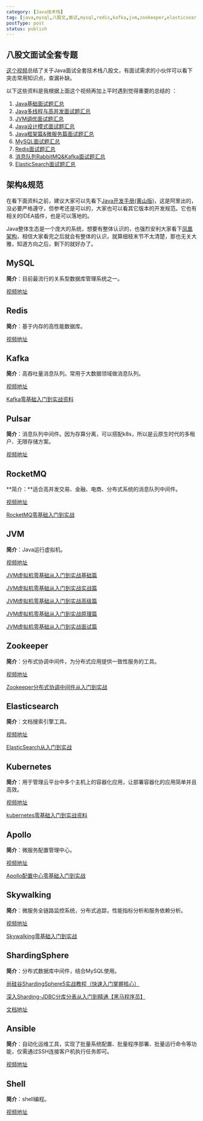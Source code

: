 ```yaml
---
category: [Java技术栈]
tag: [java,mysql,八股文,面试,mysql,redis,kafka,jvm,zookeeper,elasticsearch,kubernetes,apollo,skywallking,shardingsphere,ansible,shell,pulsar]
postType: post
status: publish
---
```


## 八股文面试全套专题

[这个视频](https://www.bilibili.com/video/BV1yT411H7YK)总结了关于Java面试全套技术栈八股文，有面试需求的小伙伴可以看下突击常用知识点，查漏补缺。

以下这些资料是我根据上面这个视频再加上平时遇到觉得重要的总结的 ：

1. [Java基础面试题汇总](https://hyly.net/article/code/java/514)
2. [Java多线程与高并发面试题汇总](https://hyly.net/article/code/java/553)
3. [JVM调优面试题汇总](https://hyly.net/article/code/java/516)
4. [Java设计模式面试题汇总](https://hyly.net/article/code/java/554)
5. [Java框架篇&微服务篇面试题汇总](https://hyly.net/article/code/java/551)
6. [MySQL面试题汇总](https://hyly.net/article/code/java/510)
7. [Redis面试题汇总](https://hyly.net/article/code/java/506)
8. [消息队列RabbitMQ&Kafka面试题汇总](https://hyly.net/article/code/java/552)
9. [ElasticSearch面试题汇总](https://hyly.net/article/code/java/503)

## 架构&规范

在看下面资料之前，建议大家可以先看下[Java开发手册(黄山版)](https://www.kdocs.cn/l/cnccNGUeAXJw)，这是阿里出的，没必要严格遵守，但参考还是可以的，大家也可以看其它版本的开发规范。它也有相关的IDEA插件，也是可以落地的。

Java整体生态是一个庞大的系统，想要有整体认识的，也强烈安利大家看下[凤凰架构](https://icyfenix.cn/)，相信大家看完之后就会有整体的认识，就算细枝末节不太清楚，那也无关大雅，知道方向之后，剩下的就好办了。

## MySQL

**简介**：目前最流行的关系型数据库管理系统之一。

<a href="https://www.bilibili.com/video/BV1Kr4y1i7ru" target="_blank">视频地址</a>

## Redis

**简介**：基于内存的高性能数据库。

<a href="https://www.bilibili.com/video/BV1cr4y1671t" target="_blank">视频地址</a>

## Kafka

**简介**：高吞吐量消息队列。常用于大数据领域做消息队列。

<a href="https://www.bilibili.com/video/BV19y4y1b7Uo" target="_blank">视频地址</a>

[Kafka零基础入门到实战资料](https://hyly.net/article/code/java/556)

## Pulsar

**简介**：消息队列中间件。因为存算分离，可以搭配k8s，所以是云原生时代的多租户、无限存储方案。

<a href="https://www.bilibili.com/video/BV1CF411v7Dh" target="_blank">视频地址</a>

## RocketMQ

**简介：**适合高并发交易、金融、电商、分布式系统的消息队列中间件。

[视频地址](https://www.bilibili.com/video/BV1L4411y7mn)

[RocketMQ零基础入门到实战](https://hyly.net/article/code/java/599)

## JVM

**简介**：Java运行虚拟机。

<a href="https://www.bilibili.com/video/BV1r94y1b7eS" target="_blank">视频地址</a>

[JVM虚拟机零基础从入门到实战基础篇](https://hyly.net/article/code/java/564)

[JVM虚拟机零基础从入门到实战实战篇](https://hyly.net/article/code/java/563)

[JVM虚拟机零基础从入门到实战高级篇](https://hyly.net/article/code/java/565)

[JVM虚拟机零基础从入门到实战原理篇](https://hyly.net/article/code/java/566)

[JVM虚拟机零基础从入门到实战面试篇](https://hyly.net/article/code/java/562)

## Zookeeper

**简介**：分布式协调中间件，为分布式应用提供一致性服务的工具。

<a href="https://www.bilibili.com/video/BV1M741137qY" target="_blank">视频地址</a> 

[Zookeeper分布式协调中间件从入门到实战](https://hyly.net/article/code/java/569)

## Elasticsearch

**简介**：文档搜索引擎工具。

<a href="https://www.bilibili.com/video/BV1Gh411j7d6" target="_blank">视频地址</a>

[ElasticSearch从入门到实战](https://hyly.net/test/573)

## Kubernetes

**简介**：用于管理云平台中多个主机上的容器化应用，让部署容器化的应用简单并且高效。

<a href="https://www.bilibili.com/video/BV1cK4y1L7Am" target="_blank">视频地址</a>

[kubernetes零基础入门到实战资料](https://hyly.net/article/code/java/580)

## Apollo

**简介**：微服务配置管理中心。

<a href="https://www.bilibili.com/video/BV1eE41187sS" target="_blank">视频地址</a>

[Apollo配置中心零基础入门到实战](https://hyly.net/article/code/java/586)

## Skywalking

**简介**：微服务全链路监控系统，分布式追踪，性能指标分析和服务依赖分析。

<a href="https://www.bilibili.com/video/BV1ZJ411s7Mn" target="_blank">视频地址</a>

[Skywalking零基础入门到实战](https://hyly.net/article/code/java/591)

## ShardingSphere

**简介**：分布式数据库中间件，结合MySQL使用。

[尚硅谷ShardingSphere5实战教程（快速入门掌握核心）](https://www.bilibili.com/video/BV1ta411g7Jf)

[深入Sharding-JDBC分库分表从入门到精通【黑马程序员】](https://www.bilibili.com/video/BV1jJ411M78w)

[文档地址](https://www.kdocs.cn/l/cpgZ7lUA9lKx)

## Ansible

**简介**：自动化运维工具，实现了批量系统配置、批量程序部署、批量运行命令等功能，仅需通过SSH连接客户机执行任务即可。

<a href="https://www.bilibili.com/video/BV1eT4y177kx" target="_blank">视频地址</a>

## Shell

**简介**：shell编程。

<a href="https://www.bilibili.com/video/BV1n84y1i7td" target="_blank">视频地址</a>





